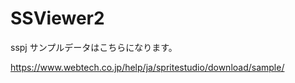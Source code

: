 SSViewer2
=========

sspj サンプルデータはこちらになります。

https://www.webtech.co.jp/help/ja/spritestudio/download/sample/